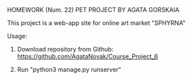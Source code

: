 HOMEWORK (Num. 22) PET PROJECT BY AGATA GORSKAIA

This project is a web-app site for online art market "SPHYRNA"

Usage:

1. Download repository from Github:
https://github.com/AgataNovak/Course_Project_6

2. Run "python3 manage.py runserver"
